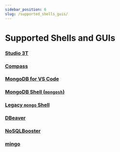```yaml
---
sidebar_position: 6
slug: /supported_shells_guis/
---
```


# Supported Shells and GUIs

<!--
    blah blah blah
-->

### [Studio 3T](https://studio3t.com/)

### [Compass](https://www.mongodb.com/products/compass)

### [MongoDB for VS Code](https://www.mongodb.com/products/vs-code)

### [MongoDB Shell (`mongosh`)](https://www.mongodb.com/docs/mongodb-shell/)

### [Legacy `mongo` Shell](https://www.mongodb.com/docs/v5.0/reference/program/mongo/)

### [DBeaver](https://dbeaver.com/docs/wiki/MongoDB/)

### [NoSQLBooster](https://nosqlbooster.com/)

### [mingo](https://mingo.io/)

